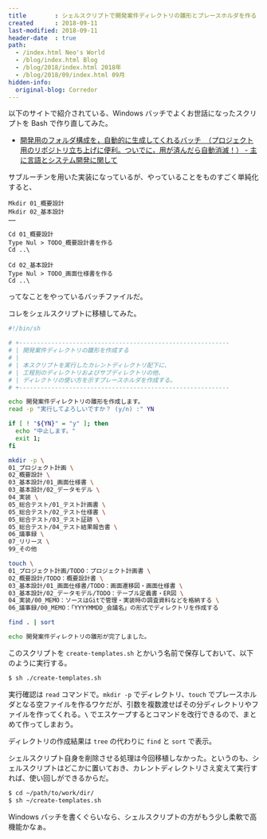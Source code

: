 ```yaml
---
title        : シェルスクリプトで開発案件ディレクトリの雛形とプレースホルダを作る
created      : 2018-09-11
last-modified: 2018-09-11
header-date  : true
path:
  - /index.html Neo's World
  - /blog/index.html Blog
  - /blog/2018/index.html 2018年
  - /blog/2018/09/index.html 09月
hidden-info:
  original-blog: Corredor
---
```


以下のサイトで紹介されている、Windows バッチでよくお世話になったスクリプトを Bash で作り直してみた。

- [開発用のフォルダ構成を，自動的に生成してくれるバッチ　（プロジェクト用のリポジトリ立ち上げに便利。ついでに，用が済んだら自動消滅！） - 主に言語とシステム開発に関して](http://language-and-engineering.hatenablog.jp/entry/20120126/p1)

サブルーチンを用いた実装になっているが、やっていることをものすごく単純化すると、

```dosbatch
Mkdir 01_概要設計
Mkdir 02_基本設計
……

Cd 01_概要設計
Type Nul > TODO_概要設計書を作る
Cd ..\

Cd 02_基本設計
Type Nul > TODO_画面仕様書を作る
Cd ..\
```

ってなことをやっているバッチファイルだ。

コレをシェルスクリプトに移植してみた。

```bash
#!/bin/sh

# +-----------------------------------------------------------
# | 開発案件ディレクトリの雛形を作成する
# | 
# | 本スクリプトを実行したカレントディレクトリ配下に、
# | 工程別のディレクトリおよびサブディレクトリの他、
# | ディレクトリの使い方を示すプレースホルダを作成する。
# +-----------------------------------------------------------

echo 開発案件ディレクトリの雛形を作成します。
read -p "実行してよろしいですか？ (y/n) :" YN

if [ ! "${YN}" = "y" ]; then
  echo "中止します。"
  exit 1;
fi

mkdir -p \
01_プロジェクト計画 \
02_概要設計 \
03_基本設計/01_画面仕様書 \
03_基本設計/02_データモデル \
04_実装 \
05_総合テスト/01_テスト計画書 \
05_総合テスト/02_テスト仕様書 \
05_総合テスト/03_テスト証跡 \
05_総合テスト/04_テスト結果報告書 \
06_議事録 \
07_リリース \
99_その他

touch \
01_プロジェクト計画/TODO：プロジェクト計画書 \
02_概要設計/TODO：概要設計書 \
03_基本設計/01_画面仕様書/TODO：画面遷移図・画面仕様書 \
03_基本設計/02_データモデル/TODO：テーブル定義書・ER図 \
04_実装/00_MEMO：ソースはGitで管理・実装時の調査資料などを格納する \
06_議事録/00_MEMO：「YYYYMMDD_会議名」の形式でディレクトリを作成する

find . | sort

echo 開発案件ディレクトリの雛形が完了しました。
```

このスクリプトを `create-templates.sh` とかいう名前で保存しておいて、以下のように実行する。

```bash
$ sh ./create-templates.sh
```

実行確認は `read` コマンドで。`mkdir -p` でディレクトリ、`touch` でプレースホルダとなる空ファイルを作るワケだが、引数を複数渡せばその分ディレクトリやファイルを作ってくれる。__`\`__ でエスケープするとコマンドを改行できるので、まとめて作ってしまおう。

ディレクトリの作成結果は `tree` の代わりに `find` と `sort` で表示。

シェルスクリプト自身を削除させる処理は今回移植しなかった。というのも、シェルスクリプトはどこかに置いておき、カレントディレクトリさえ変えて実行すれば、使い回しができるからだ。

```bash
$ cd ~/path/to/work/dir/
$ sh ~/create-templates.sh
```

Windows バッチを書くぐらいなら、シェルスクリプトの方がもう少し柔軟で高機能かなぁ。
